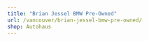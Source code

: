 ```yaml
---
title: "Brian Jessel BMW Pre-Owned"
url: /vancouver/brian-jessel-bmw-pre-owned/
shop: Autohaus
---
```

